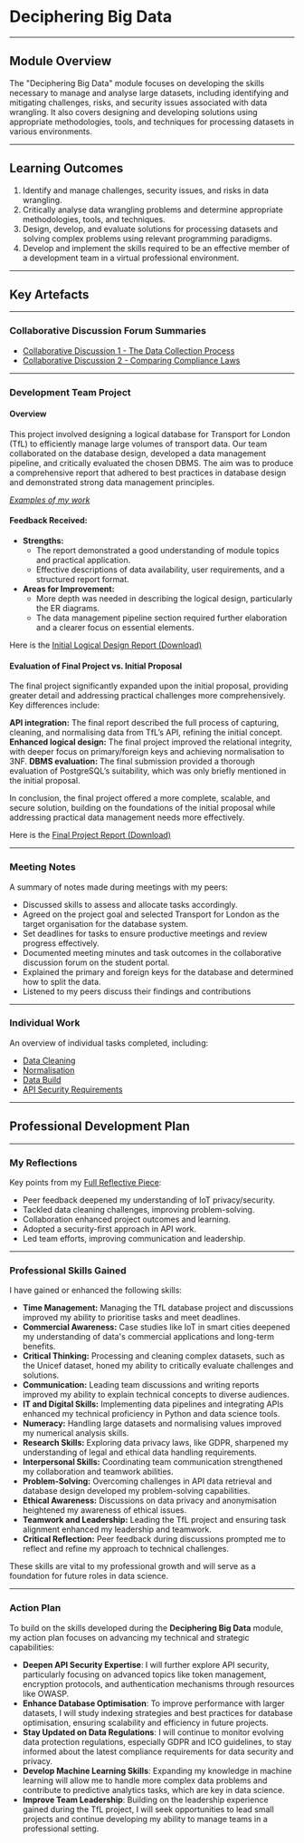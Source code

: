# Deciphering Big Data

---

## Module Overview

The "Deciphering Big Data" module focuses on developing the skills necessary to manage and analyse large datasets, including identifying and mitigating challenges, risks, and security issues associated with data wrangling. It also covers designing and developing solutions using appropriate methodologies, tools, and techniques for processing datasets in various environments.

---

## Learning Outcomes

1. Identify and manage challenges, security issues, and risks in data wrangling.
2. Critically analyse data wrangling problems and determine appropriate methodologies, tools, and techniques.
3. Design, develop, and evaluate solutions for processing datasets and solving complex problems using relevant programming paradigms.
4. Develop and implement the skills required to be an effective member of a development team in a virtual professional environment.

---

## Key Artefacts

---

### Collaborative Discussion Forum Summaries

- [Collaborative Discussion 1 - The Data Collection Process](./Collaborative_Discussions/Collaborative_Discussion_1)
- [Collaborative Discussion 2 - Comparing Compliance Laws](./Collaborative_Discussions/Collaborative_Discussion_2)

---

### Development Team Project

#### Overview

This project involved designing a logical database for Transport for London (TfL) to efficiently manage large volumes of transport data. Our team collaborated on the database design, developed a data management pipeline, and critically evaluated the chosen DBMS. The aim was to produce a comprehensive report that adhered to best practices in database design and demonstrated strong data management principles.

*[Examples of my work](./Team_Exercises/README.md)*

#### Feedback Received:
- **Strengths:**
  - The report demonstrated a good understanding of module topics and practical application.
  - Effective descriptions of data availability, user requirements, and a structured report format.
- **Areas for Improvement:**
  - More depth was needed in describing the logical design, particularly the ER diagrams.
  - The data management pipeline section required further elaboration and a clearer focus on essential elements.

Here is the [Initial Logical Design Report (Download)](./Team_Exercises/initial-report.docx)

#### Evaluation of Final Project vs. Initial Proposal

The final project significantly expanded upon the initial proposal, providing greater detail and addressing practical challenges more comprehensively. Key differences include:

**API integration:** The final report described the full process of capturing, cleaning, and normalising data from TfL’s API, refining the initial concept.
**Enhanced logical design:** The final project improved the relational integrity, with deeper focus on primary/foreign keys and achieving normalisation to 3NF.
**DBMS evaluation:** The final submission provided a thorough evaluation of PostgreSQL’s suitability, which was only briefly mentioned in the initial proposal.

In conclusion, the final project offered a more complete, scalable, and secure solution, building on the foundations of the initial proposal while addressing practical data management needs more effectively.

Here is the [Final Project Report (Download)](./Individual_Work/final-report.docx)

---

### Meeting Notes

A summary of notes made during meetings with my peers:

- Discussed skills to assess and allocate tasks accordingly.
- Agreed on the project goal and selected Transport for London as the target organisation for the database system.
- Set deadlines for tasks to ensure productive meetings and review progress effectively.
- Documented meeting minutes and task outcomes in the collaborative discussion forum on the student portal.
- Explained the primary and foreign keys for the database and determined how to split the data.
- Listened to my peers discuss their findings and contributions

---

### Individual Work

An overview of individual tasks completed, including:

- [Data Cleaning](./Individual_Work/data_cleaning/README.md)
- [Normalisation](./Individual_Work/Normalisation/README.md)
- [Data Build](./Individual_Work/Data_Build/README.md)
- [API Security Requirements](./Individual_Work/API_Security_Requirements/README.md)


---

## Professional Development Plan

---

### My Reflections

Key points from my [Full Reflective Piece](./Professional_Development/reflection.md):

- Peer feedback deepened my understanding of IoT privacy/security.
- Tackled data cleaning challenges, improving problem-solving.
- Collaboration enhanced project outcomes and learning.
- Adopted a security-first approach in API work.
- Led team efforts, improving communication and leadership.

---

### Professional Skills Gained

I have gained or enhanced the following skills:

- **Time Management:** Managing the TfL database project and discussions improved my ability to prioritise tasks and meet deadlines.
- **Commercial Awareness:** Case studies like IoT in smart cities deepened my understanding of data's commercial applications and long-term benefits.
- **Critical Thinking:** Processing and cleaning complex datasets, such as the Unicef dataset, honed my ability to critically evaluate challenges and solutions.
- **Communication:** Leading team discussions and writing reports improved my ability to explain technical concepts to diverse audiences.
- **IT and Digital Skills:** Implementing data pipelines and integrating APIs enhanced my technical proficiency in Python and data science tools.
- **Numeracy:** Handling large datasets and normalising values improved my numerical analysis skills.
- **Research Skills:** Exploring data privacy laws, like GDPR, sharpened my understanding of legal and ethical data handling requirements.
- **Interpersonal Skills:** Coordinating team communication strengthened my collaboration and teamwork abilities.
- **Problem-Solving:** Overcoming challenges in API data retrieval and database design developed my problem-solving capabilities.
- **Ethical Awareness:** Discussions on data privacy and anonymisation heightened my awareness of ethical issues.
- **Teamwork and Leadership:** Leading the TfL project and ensuring task alignment enhanced my leadership and teamwork.
- **Critical Reflection:** Peer feedback during discussions prompted me to reflect and refine my approach to technical challenges.

These skills are vital to my professional growth and will serve as a foundation for future roles in data science.

---

### Action Plan

To build on the skills developed during the **Deciphering Big Data** module, my action plan focuses on advancing my technical and strategic capabilities:

- **Deepen API Security Expertise**: I will further explore API security, particularly focusing on advanced topics like token management, encryption protocols, and authentication mechanisms through resources like OWASP.
- **Enhance Database Optimisation**: To improve performance with larger datasets, I will study indexing strategies and best practices for database optimisation, ensuring scalability and efficiency in future projects.
- **Stay Updated on Data Regulations**: I will continue to monitor evolving data protection regulations, especially GDPR and ICO guidelines, to stay informed about the latest compliance requirements for data security and privacy.
- **Develop Machine Learning Skills**: Expanding my knowledge in machine learning will allow me to handle more complex data problems and contribute to predictive analytics tasks, which are key in data science.
- **Improve Team Leadership**: Building on the leadership experience gained during the TfL project, I will seek opportunities to lead small projects and continue developing my ability to manage teams in a professional setting.
